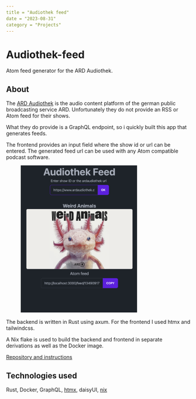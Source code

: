 ```yaml
---
title = "Audiothek feed"
date = "2023-08-31"
category = "Projects"
---
```


# Audiothek-feed

Atom feed generator for the ARD Audiothek.

## About

The [ARD Audiothek](https://www.ardaudiothek.de) is the audio content platform of the german public broadcasting service ARD.
Unfortunately they do not provide an RSS or Atom feed for their shows.

What they do provide is a GraphQL endpoint, so i quickly built this app that generates feeds.

The frontend provides an input field where the show id or url can be entered.
The generated feed url can be used with any Atom compatible podcast software.

<figure>
    <img src="/static/audiothekfeed.png" width="75%">
</figure>

The backend is written in Rust using axum.
For the frontend I used htmx and tailwindcss.

A Nix flake is used to build the backend and frontend in separate derivations as well as the Docker image.

[Repository and instructions](https://github.com/tufteddeer/audiothek-feed)



## Technologies used

Rust, Docker, GraphQL, [htmx](http://htmx.org), daisyUI, [nix](http://nixos.org)
